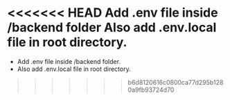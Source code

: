 <<<<<<< HEAD
Add .env file inside /backend folder
Also add .env.local file in root directory.
=======
- Add .env file inside /backend folder.
- Also add .env.local file in root directory.
>>>>>>> b6d8120616c0800ca77d295b1280a9fb93724d70
